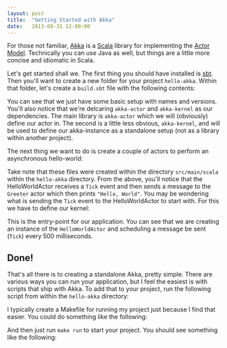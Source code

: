 ```yaml
---
layout: post
title:  "Getting Started with Akka"
date:   2013-08-31 12:00:00
---
```



For those not familiar, [Akka][1] is a [Scala][3] library for implementing the
[Actor Model][2]. Technically you can use Java as well, but things are a little
more concise and idiomatic in Scala.

Let's get started shall we. The first thing you should have installed is [sbt][4].
Then you'll want to create a new folder for your project `hello-akka`. Within that
folder, let's create a `build.sbt` file with the following contents:

<!-- build.sbt gist -->
<script src="https://gist.github.com/JohnMurray/6400829.js?file=build.sbt"></script>

You can see that we just have some basic setup with names and versions. You'll also
notice that we're delcaring `akka-actor` and `akka-kernel` as our dependencies. The
main library is `akka-actor` which we will (obviously) define our actor in. The second
is a little less obvious, `akka-kernel`, and will be used to define our akka-instance
as a standalone setup (not as a library within another project).

The next thing we want to do is create a couple of actors to perform an asynchronous
hello-world:

<script src="https://gist.github.com/JohnMurray/6400829.js?file=HelloWorldActor.scala"></script>

<script src="https://gist.github.com/JohnMurray/6400829.js?file=Greeter.scala"></script>

Take note that these files were created within the directory `src/main/scala` within
the `hello-akka` directory. From the above, you'll notice that the HelloWorldActor
receives a `Tick` event and then sends a message to the `Greeter` actor which then
prints `"Hello, World"`. You may be wondering what is sending the `Tick` event to the
HelloWorldActor to start with. For this we have to define our kernel:

<script src="https://gist.github.com/JohnMurray/6400829.js?file=HelloWorldKernel.scala"></script>

This is the entry-point for our application. You can see that we are creating an instance
of the `HelloWorldActor` and scheduling a message be sent (`Tick`) every 500 milliseconds.

## Done!

That's all there is to creating a standalone Akka, pretty simple. There are various ways you
can run your application, but I feel the easiest is with scripts that ship with Akka. To add
that to your project, run the following script from within the `hello-akka` directory:

<script src="https://gist.github.com/JohnMurray/6400829.js?file=run.sh"></script>

I typically create a Makefile for running my project just because I find that easier. You could
do something like the following:

<script src="https://gist.github.com/JohnMurray/6400829.js?file=Makefile"></script>

And then just run `make run` to start your project. You should see something like the following:

<script src="https://gist.github.com/JohnMurray/6400829.js?file=akka-output"></script>



  [1]: http://akka.io
  [2]: http://en.wikipedia.org/wiki/Actor_model
  [3]: http://scala-lang.org
  [4]: http://www.scala-sbt.org/0.12.4/docs/Getting-Started/Setup.html
